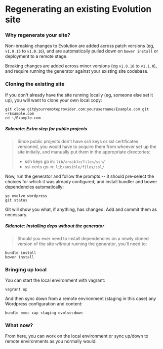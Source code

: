 # Regenerating an existing Evolution site

### Why regenerate your site?

Non-breaking changes to Evolution are added across patch versions (eg, `v1.0.15` to `v1.0.16`), and are automatically pulled down on `bower install` or deployment to a remote stage.

Breaking changes are added across minor versions (eg `v1.0.16` to `v1.1.0`), and require running the generator against your existing site codebase.

### Cloning the existing site

If you don't already have the site running locally (eg, someone else set it up), you will want to clone your own local copy:

	git clone git@yourremoteprovider.com:yourusername/Example.com.git ~/Example.com
	cd ~/Example.com

##### Sidenote: Extra step for public projects
> Since public projects don't have ssh keys or ssl certificates versioned, you would have to acquire them from whoever set up the site initially, and manually put them in the appropriate directories:
> * ssh keys go in: `lib/ansible/files/ssh/`
> * ssl certs go in: `lib/ansible/files/ssl/`

Now, run the generator and follow the prompts -- it should pre-select the choices for which it was already configured, and install bundler and bower dependencies automatically:

	yo evolve wordpress
	git status

Git will show you what, if anything, has changed. Add and commit them as necessary.

##### Sidenote: Installing deps without the generator

> Should you ever need to install dependencies on a newly cloned version of the site _without_ running the generator, you'll need to:
>
	bundle install
	bower install

### Bringing up local

You can start the local environment with vagrant:

	vagrant up

And then sync down from a remote environment (staging in this case) any Wordpress configuration and content:

	bundle exec cap staging evolve:down

### What now?

From here, you can work on the local environment or sync up/down to remote environments as you normally would.
